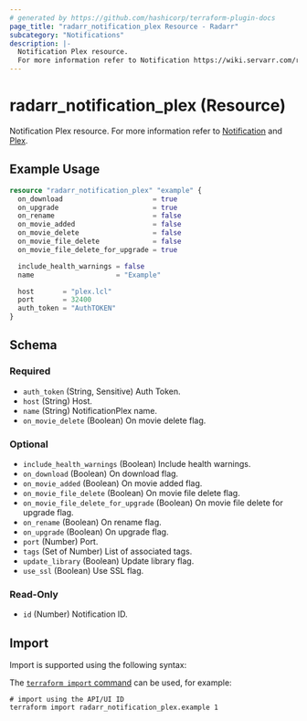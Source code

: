 ```yaml
---
# generated by https://github.com/hashicorp/terraform-plugin-docs
page_title: "radarr_notification_plex Resource - Radarr"
subcategory: "Notifications"
description: |-
  Notification Plex resource.
  For more information refer to Notification https://wiki.servarr.com/radarr/settings#connect and Plex https://wiki.servarr.com/radarr/supported#plexserver.
---
```


# radarr_notification_plex (Resource)

<!-- subcategory:Notifications -->
Notification Plex resource.
For more information refer to [Notification](https://wiki.servarr.com/radarr/settings#connect) and [Plex](https://wiki.servarr.com/radarr/supported#plexserver).

## Example Usage

```terraform
resource "radarr_notification_plex" "example" {
  on_download                      = true
  on_upgrade                       = true
  on_rename                        = false
  on_movie_added                   = false
  on_movie_delete                  = false
  on_movie_file_delete             = false
  on_movie_file_delete_for_upgrade = true

  include_health_warnings = false
  name                    = "Example"

  host       = "plex.lcl"
  port       = 32400
  auth_token = "AuthTOKEN"
}
```

<!-- schema generated by tfplugindocs -->
## Schema

### Required

- `auth_token` (String, Sensitive) Auth Token.
- `host` (String) Host.
- `name` (String) NotificationPlex name.
- `on_movie_delete` (Boolean) On movie delete flag.

### Optional

- `include_health_warnings` (Boolean) Include health warnings.
- `on_download` (Boolean) On download flag.
- `on_movie_added` (Boolean) On movie added flag.
- `on_movie_file_delete` (Boolean) On movie file delete flag.
- `on_movie_file_delete_for_upgrade` (Boolean) On movie file delete for upgrade flag.
- `on_rename` (Boolean) On rename flag.
- `on_upgrade` (Boolean) On upgrade flag.
- `port` (Number) Port.
- `tags` (Set of Number) List of associated tags.
- `update_library` (Boolean) Update library flag.
- `use_ssl` (Boolean) Use SSL flag.

### Read-Only

- `id` (Number) Notification ID.

## Import

Import is supported using the following syntax:

The [`terraform import` command](https://developer.hashicorp.com/terraform/cli/commands/import) can be used, for example:

```shell
# import using the API/UI ID
terraform import radarr_notification_plex.example 1
```
